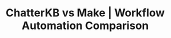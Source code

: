 ---
layout: marketing-comparison
sitemap:
  exclude: 'no'

title: ChatterKB vs Make | Workflow Automation Comparison
description: "See how ChatterKB’s knowledge-driven automation compares to Make’s operation-based scenario builder."

hero:
  title: "ChatterKB vs Make"
  description: "Discover why teams switch from Make’s per-operation pricing to ChatterKB’s memory-first automation platform."
  image: /assets/images/marketing/make-compare-hero.png
  primary_button:
    text: Try ChatterKB Free
    url: "https://app.chatterkb.com/auth/signup"
  secondary_button:
    text: Book a Demo
    url: "https://calendar.app.google/oKoqxPxBANh9d9cH9"

show_workflow_library: false

competitor_name: Make

differences:
  rows:
    - label: "Pricing model"
      chatterkb: "Flat subscription, unlimited workflows"
      competitor: "Pay per operation (module run)"
    - label: "Workflow builder"
      chatterkb: "Plain-language prompts"
      competitor: "Scenario modules (visual)"
    - label: "Knowledge management"
      chatterkb: "Built-in KB grows over time"
      competitor: "None"
    - label: "AI approach"
      chatterkb: "Memory-first, context-aware"
      competitor: "Minimal / external AI calls"
    - label: "Integrations"
      chatterkb: "Internal tools + 5,000+ via Zapier MCP"
      competitor: "≈1,300 native modules"

about:
  chatterkb: |
    ChatterKB transforms conversations into intelligent, self-improving workflows. By combining natural-language automation with a persistent knowledge graph, it lets anyone—technical or not—deploy powerful processes in minutes.

    Highlights:
    - Natural-language workflow creation & debugging
    - Institutional memory that compounds with every run
    - 5,000+ integrations via Zapier MCP plus built-in internal tools
    - Predictable subscription pricing with unlimited executions

  competitor: |
    Make (formerly Integromat) is a visual integration platform where users connect "modules" on a canvas to build scenarios that move data between apps. Pricing is based on the number of operations each module performs, and advanced features often require larger plans.

    Key points:
    - Drag-and-drop scenario builder with custom expression language
    - Cloud-only offering (no self-host)
    - Charges for every operation, which scales costs quickly for data-heavy flows
    - Limited native AI functionality—requires external APIs and custom logic

pricing:
  chatterkb: |
    - **Free Plan**: $0 - 1 KB, 20 credits/mo
    - **Lite Plan**: $12/mo - 1 KB, 100 credits/mo
    - **Plus Plan**: $25/mo - 3 KBs, 350 credits/mo
    - **Pro Plan**: $50/mo - 5 KBs, 800 credits/mo
    - **Business Plan**: Starting at $250/month - Custom KBs, credits, and users
    - **20% discount** on all plans with annual billing
    - All plans include unlimited knowledge storage
    - No hidden fees or premium upsells - all internal tools included
    - 30-day money-back guarantee on annual plans
  competitor: |
    - **Free** plan with 1,000 operations / month
    - **Core**: $9 / month → 10,000 ops
    - **Pro**: $16 / month → 10,000 ops + advanced features
    - **Teams**: $29 / user / month (10,000 ops per seat)
    - Additional operations billed separately; every module action counts as an op

mid_cta:
  headline: "Automate knowledge-driven workflows in minutes—not hours."
  image: /assets/images/marketing/make-compare-mid-cta.png
  button_text: Try ChatterKB Free
  button_url: "https://app.chatterkb.com/auth/signup"

components:
  - title: Enterprise
    cb_text: |
        - **Data Sovereignty Options**: Control where your data lives with flexible deployment options that allow you to keep sensitive information in your own databases and servers while leveraging ChatterKB's processing capabilities
        - **Data Residency Controls**: Specify geographic regions for data storage and processing to meet compliance requirements
        - **Tenant Isolation**: Multi-tenant architecture with complete data separation between business units or client accounts
        - **Audit Logging**: Comprehensive activity tracking for compliance and security monitoring, with exportable logs for SIEM integration
        - **API-First Architecture**: Well-documented APIs for seamless integration with existing enterprise systems and custom applications
        - **Batch Processing**: Handle large-scale data operations efficiently for enterprise data volumes
        - **Role-Based Access Controls**: Granular permission settings for system features based on organizational roles
        - **Team Collaboration**: Built-in collaboration features for cross-functional teams
        - **Enterprise Billing**: Flexible enterprise billing options including invoicing
        - **Support**: Dedicated customer success with responsive SLAs
    competitor_text: |
        - **Cloud-Only Hosting**: All data lives in Make’s AWS environment
        - **Basic Roles**: Multiple account roles but limited granular permissions
        - **No Data Residency Guarantees**: Region selection not available on standard plans
        - **No Persistent Knowledge Layer**: Requires external KM systems
    bg: ""

  - title: Ease of Use
    cb_text: |
        ChatterKB eliminates the need for flowcharts entirely:

        - **Write, Don't Diagram**: Simply describe the outcome—ChatterKB handles the logic.
        - **Zero Learning Curve**: New hires build workflows on day one, no training required.
        - **Conversational Debugging**: If a workflow fails, just explain what happened; the system self-corrects.
        - **Contextual Suggestions**: Recommendations improve as ChatterKB learns your terminology and historical decisions.
    competitor_text: |
        - **Module Canvas**: Users must connect each module and configure data mapping.
        - **Expression Language**: Custom syntax needed for transforms and filters.
        - **Training Required**: Steeper learning curve for non-technical teams.
    bg: bg-body-tertiary

  - title: AI Automation
    cb_text: |
        ChatterKB embeds AI into every layer via its memory-first architecture:

        - **Persistent Knowledge**: Each run enriches an organization-wide knowledge graph.
        - **Natural Language Creation**: Entire workflows are generated, tested, and refined through conversation.
        - **Adaptive Execution**: Flows self-adjust based on real-time context and newly ingested information.
        - **Unified Experience**: No switching between AI tools and workflow designer—the interface is conversational from start to finish.
    competitor_text: |
        - **No Native AI Nodes**: Must call external APIs or webhook services.
        - **Stateless Runs**: Scenarios don’t retain institutional memory.
        - **Manual Error Handling** for AI failures.
    bg: ""

  - title: Workflow Reliability
    cb_text: |
        ChatterKB's memory-centric architecture delivers superior reliability:

        - **Self-Correcting Workflows**: Workflows automatically adapt to new information and recover from errors
        - **Reasoner-Based Architecture**: Specialized components handle different tasks with focused context
        - **Intelligent Replanning**: When unexpected situations arise, workflows can replan steps without human intervention
        - **Comprehensive Monitoring**: Built-in monitoring ensures workflows complete successfully even during infrastructure changes
    competitor_text: |
        - **Fixed Paths**: Scenarios follow predetermined branches.
        - **Manual Error Handling** with extra modules.
        - **Restart Required** when unexpected data appears.
    bg: bg-body-tertiary

  - title: Long-Term Value
    cb_text: |
        ChatterKB delivers increasing returns over time:

        - **Institutional Memory**: Every interaction builds your knowledge graph, making future workflows smarter
        - **Relationship-Based Learning**: The system automatically connects related concepts across conversations
        - **Reduced Training Costs**: New team members benefit from accumulated knowledge and context
        - **Workflow Evolution**: Existing workflows improve automatically as your knowledge base grows
    competitor_text: |
        - **Static Scenarios** require manual updates.
        - **No Built-In Knowledge Retention**.
    bg: ""

choose:
  chatterkb:
    - "You want predictable pricing without operation limits"
    - "You need automation plus institutional memory in one platform"
    - "Your business users prefer describing tasks in plain English"
    - "Compliance or data sovereignty is a priority"
  competitor:
    - "You’re already invested in Make scenarios"
    - "You’re comfortable managing operation quotas"
    - "You prefer a visual module canvas and don’t need persistent knowledge"

cta:
  title: "Ready to automate without limits?"
  description: "Start your free trial today and see how ChatterKB turns scattered knowledge into compounding intelligence."
  primary_button:
    text: Try ChatterKB Free
    url: "https://app.chatterkb.com/auth/signup"
  secondary_button:
    text: Book a Demo
    url: "https://calendar.app.google/oKoqxPxBANh9d9cH9"

content_title: ""

icons:
  chatterkb: /assets/images/chatterkb-logo-ex.png
  competitor: /assets/images/competitors/make.png
--- 
